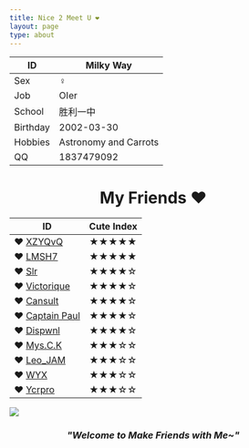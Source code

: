 ```yaml
---
title: Nice 2 Meet U ❤
layout: page
type: about
---
```


ID | Milky Way
------------ | -------------
Sex| ♀
Job | OIer
School | 胜利一中
Birthday | 2002-03-30
Hobbies | Astronomy and Carrots
QQ | 1837479092

# <center>My Friends ❤</center>

ID | Cute Index
---------- | ----------
❤ [XZYQvQ](https://www.k-xzy.xyz/) | ★★★★★
❤ [LMSH7](http://www.cnblogs.com/lmsh7) | ★★★★★
❤ [Slr](http://www.cnblogs.com/Slrslr/) | ★★★★☆
❤ [Victorique](https://www.cnblogs.com/victorique/) | ★★★★☆
❤ [Cansult](https://www.cansult.ga/) | ★★★★☆
❤ [Captain Paul](https://www.luogu.org/blog/Captain-Paul/) | ★★★★☆
❤ [Dispwnl](https://a-failure.github.io/) | ★★★★☆
❤ [Mys.C.K](https://blog.csdn.net/mys_c_k) | ★★★☆☆
❤ [Leo_JAM](https://blog.csdn.net/fcb_x) | ★★★☆☆
❤ [WYX](https://www.cnblogs.com/wyxwyx/) | ★★★☆☆
❤ [Ycrpro](http://ycrpro.com/) | ★★★☆☆

![](https://milky-w.github.io/assets/images/avatar.gif)

### *<center>"Welcome to Make Friends with Me~"</center>*
